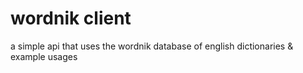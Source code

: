 # wordnik client

a simple api that uses the wordnik database of english dictionaries & example usages